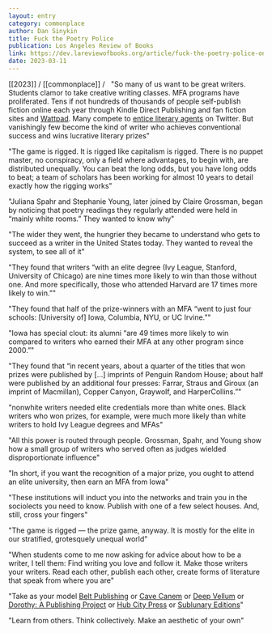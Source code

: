 ```yaml
---
layout: entry
category: commonplace
author: Dan Sinykin
title: Fuck the Poetry Police
publication: Los Angeles Review of Books
link: https://dev.lareviewofbooks.org/article/fuck-the-poetry-police-on-the-index-of-major-literary-prizes-in-the-united-states/
date: 2023-03-11
---
```


[[2023]] / [[commonplace]] / 
 
"So many of us want to be great writers. Students clamor to take creative writing classes. MFA programs have proliferated. Tens if not hundreds of thousands of people self-publish fiction online each year through Kindle Direct Publishing and fan fiction sites and [Wattpad](https://post45.org/2022/07/wattpads-fictions-of-care/). Many compete to [entice literary agents](https://post45.org/2020/04/americas-next-top-novel/) on Twitter. But vanishingly few become the kind of writer who achieves conventional success and wins lucrative literary prizes"

"The game is rigged. It is rigged like capitalism is rigged. There is no puppet master, no conspiracy, only a field where advantages, to begin with, are distributed unequally. You can beat the long odds, but you have long odds to beat; a team of scholars has been working for almost 10 years to detail exactly how the rigging works"

"Juliana Spahr and Stephanie Young, later joined by Claire Grossman, began by noticing that poetry readings they regularly attended were held in “mainly white rooms.” They wanted to know why"

"The wider they went, the hungrier they became to understand who gets to succeed as a writer in the United States today. They wanted to reveal the system, to see all of it"

"They found that writers “with an elite degree (Ivy League, Stanford, University of Chicago) are nine times more likely to win than those without one. And more specifically, those who attended Harvard are 17 times more likely to win.”"

"They found that half of the prize-winners with an MFA “went to just four schools: [University of] Iowa, Columbia, NYU, or UC Irvine.”"

"Iowa has special clout: its alumni “are 49 times more likely to win compared to writers who earned their MFA at any other program since 2000.”"

"They found that “in recent years, about a quarter of the titles that won prizes were published by […] imprints of Penguin Random House; about half were published by an additional four presses: Farrar, Straus and Giroux (an imprint of Macmillan), Copper Canyon, Graywolf, and HarperCollins.”"

"nonwhite writers needed elite credentials more than white ones. Black writers who won prizes, for example, were much more likely than white writers to hold Ivy League degrees and MFAs"

"All this power is routed through people. Grossman, Spahr, and Young show how a small group of writers who served often as judges wielded disproportionate influence"

"In short, if you want the recognition of a major prize, you ought to attend an elite university, then earn an MFA from Iowa"

"These institutions will induct you into the networks and train you in the sociolects you need to know. Publish with one of a few select houses. And, still, cross your fingers"

"The game is rigged — the prize game, anyway. It is mostly for the elite in our stratified, grotesquely unequal world"

"When students come to me now asking for advice about how to be a writer, I tell them: Find writing you love and follow it. Make those writers your writers. Read each other, publish each other, create forms of literature that speak from where you are"

"Take as your model [Belt Publishing](https://beltpublishing.com/) or [Cave Canem](https://cavecanempoets.org/) or [Deep Vellum](http://deepvellum.com/) or [Dorothy: A Publishing Project](https://dorothyproject.com/) or [Hub City Press](https://www.hubcity.org/publishing) or [Sublunary Editions](https://sublunaryeditions.com/page/about)"

"Learn from others. Think collectively. Make an aesthetic of your own"
